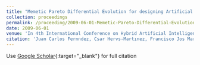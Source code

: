 ```yaml
---
title: "Memetic Pareto Differential Evolution for designing Artificial Neural Networks in Multiclassification Problems using Cross-Entropy versus Sensitivity"
collection: proceedings
permalink: /proceeding/2009-06-01-Memetic-Pareto-Differential-Evolution-for-designing-Artificial-Neural-Networks-in-Multiclassificatio
date: 2009-06-01
venue: 'In 4th International Conference on Hybrid Artificial Intelligence Systems (HAIS09)'
citation: 'Juan Carlos Fernndez, Csar Hervs-Martınez, Francisco Jos Martınez-Estudillo, Pedro Antonio Gutirrez, Manuel Cruz-Ramırez, &quot;Memetic Pareto Differential Evolution for designing Artificial Neural Networks in Multiclassification Problems using Cross-Entropy versus Sensitivity.&quot; In 4th International Conference on Hybrid Artificial Intelligence Systems (HAIS09), Hybrid Artificial Intelligence Systems, Lecture Notes in Computer Science, Vol. 5572, 2009, Salamanca, Spain, pp.433-441.'
---
```

Use [Google Scholar](https://scholar.google.com/scholar?q=Memetic+Pareto+Differential+Evolution+for+designing+Artificial+Neural+Networks+in+Multiclassification+Problems+using+Cross+Entropy+versus+Sensitivity){:target="_blank"} for full citation
